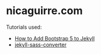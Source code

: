 # nicaguirre.com

Tutorials used:
 * [How to Add Bootstrap 5 to Jekyll](https://medium.com/codex/how-to-add-bootstrap-5-to-jekyll-in-two-easy-ways-4d9dd3c8c895)
 * [jekyll-sass-converter](https://github.com/jekyll/jekyll-sass-converter/tree/master/docs)
